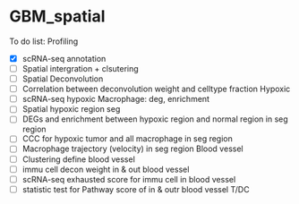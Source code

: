 # GBM_spatial
To do list:
Profiling
- [x] scRNA-seq annotation
- [ ] Spatial intergration + clsutering
- [ ] Spatial Deconvolution
- [ ] Correlation between deconvolution weight and celltype fraction
Hypoxic
- [ ] scRNA-seq hypoxic Macrophage: deg, enrichment
- [ ] Spatial hypoxic region seg
- [ ] DEGs and enrichment between hypoxic region and normal region in seg region
- [ ] CCC for hypoxic tumor and all macrophage in seg region
- [ ] Macrophage trajectory (velocity) in seg region
Blood vessel
- [ ] Clustering define blood vessel
- [ ] immu cell decon weight in & out blood vessel
- [ ] scRNA-seq exhausted score for immu cell in blood vessel
- [ ] statistic test for Pathway score of in & outr blood vessel T/DC
